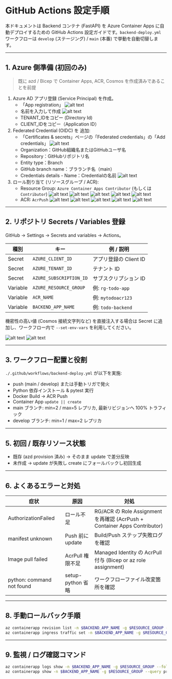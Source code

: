 # GitHub Actions 設定手順

本ドキュメントは Backend コンテナ (FastAPI) を Azure Container Apps に自動デプロイするための GitHub Actions 設定ガイドです。`backend-deploy.yml` ワークフローは `develop` (ステージング) / `main` (本番) で挙動を自動切替します。

---
## 1. Azure 側準備 (初回のみ)

> 既に azd / Bicep で Container Apps, ACR, Cosmos を作成済みであることを前提

1. Azure AD アプリ登録 (Service Principal) を作成。
   - 「App registration」
   ![alt text](image.png)
   - 名前を入力して作成
   ![alt text](image-1.png)
   - TENANT_IDをコピー (Directory Id)
   - CLIENT_IDをコピー（Application ID）
2. Federated Credential (OIDC) を 追加:
   - 「Certificates & secrets」ページの「Federated credentials」の「Add credentials」
   ![alt text](image-2.png)
   - Organization：GitHub組織名またはGitHubユーザ名
   - Repository：GitHubリポジトリ名
   - Entity type：Branch
   - GitHub branch name：ブラランチ名（main）
   - Credentials details - Name：Credentialの名前
   ![alt text](image-3.png)
3. ロール割り当て (リソースグループ / ACR):
   - Resource Group: `Azure Container Apps Contributor` (もしくは `Contributor`)
   ![alt text](image-4.png)
   ![alt text](image-5.png)
   ![alt text](image-6.png)
   ![alt text](image-7.png)
   ![alt text](image-8.png)
   - ACR: `AcrPush`
   ![alt text](image-9.png)
   ![alt text](image-10.png)
   ![alt text](image-11.png)
   ![alt text](image-12.png)
   ![alt text](image-13.png)

---
## 2. リポジトリ Secrets / Variables 登録
GitHub → Settings → Secrets and variables → Actions。

| 種別 | キー | 例 / 説明 |
|------|-----|-----------|
| Secret | `AZURE_CLIENT_ID` | アプリ登録の Client ID |
| Secret | `AZURE_TENANT_ID` | テナント ID |
| Secret | `AZURE_SUBSCRIPTION_ID` | サブスクリプション ID |
| Variable | `AZURE_RESOURCE_GROUP` | 例: `rg-todo-app` |
| Variable | `ACR_NAME` | 例: `mytodoacr123` |
| Variable | `BACKEND_APP_NAME` | 例: `todo-backend` |

機密性の高い値 (Cosmos 接続文字列など) を直接注入する場合は Secret に追加し、ワークフロー内で `--set-env-vars` を利用してください。

![alt text](image-14.png)
![alt text](image-15.png)

---
## 3. ワークフロー配置と役割
`./.github/workflows/backend-deploy.yml` が以下を実施:
- push (main / develop) または手動トリガで発火
- Python 依存インストール & pytest 実行
- Docker Build → ACR Push
- Container App `update || create`
- main ブランチ: min=2 / max=5 レプリカ, 最新リビジョンへ 100% トラフィック
- develop ブランチ: min=1 / max=2 レプリカ

---
## 5. 初回 / 既存リソース状態
- 既存 (azd provision 済み) → そのまま update で差分反映
- 未作成 → update が失敗し create にフォールバックし初回生成

---
## 6. よくあるエラーと対処
| 症状 | 原因 | 対処 |
|------|------|------|
| AuthorizationFailed | ロール不足 | RG/ACR の Role Assignment を再確認 (AcrPush + Container Apps Contributor) |
| manifest unknown | Push 前に update | Build/Push ステップ失敗ログを確認 |
| Image pull failed | AcrPull 権限不足 | Managed Identity の AcrPull 付与 (Bicep or az role assignment) |
| python: command not found | setup-python 省略 | ワークフローファイル改変箇所を確認 |

---
## 8. 手動ロールバック手順
```bash
az containerapp revision list -n $BACKEND_APP_NAME -g $RESOURCE_GROUP -o table
az containerapp ingress traffic set -n $BACKEND_APP_NAME -g $RESOURCE_GROUP --revision-weight <stableRevision>=100
```

---
## 9. 監視 / ログ確認コマンド
```bash
az containerapp logs show -n $BACKEND_APP_NAME -g $RESOURCE_GROUP --follow
az containerapp show -n $BACKEND_APP_NAME -g $RESOURCE_GROUP --query properties.latestRevisionName -o tsv
```